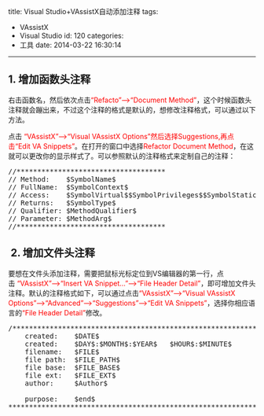 title: Visual Studio+VAssistX自动添加注释
tags:
  - VAssistX
  - Visual Studio
id: 120
categories:
  - 工具
date: 2014-03-22 16:30:14
---

## 1\. 增加函数头注释

右击函数名，然后依次点击<span style="color: #ff0000;">“Refacto”–&gt;“Document Method”</span>，这个时候函数头注释就会蹦出来，不过这个注释的格式是默认的，想修改注释格式，可以通过以下方法。

点击 <span style="color: #ff0000;">“VAssistX”–&gt;“Visual VAssistX Options”然后选择Suggestions,再点击“Edit VA Snippets”</span>。在打开的窗口中选择<span style="color: #ff0000;">Refactor Document Method</span>，在这就可以更改你的显示样式了。可以参照默认的注释格式来定制自己的注释：
<pre class="lang:c++ decode:true">//************************************
// Method:    $SymbolName$
// FullName:  $SymbolContext$
// Access:    $SymbolVirtual$$SymbolPrivileges$$SymbolStatic$
// Returns:   $SymbolType$
// Qualifier: $MethodQualifier$
// Parameter: $MethodArg$
//************************************</pre>

##  2\. 增加文件头注释

要想在文件头添加注释，需要把鼠标光标定位到VS编辑器的第一行，点击 <span style="color: #ff0000;">“VAssistX”–&gt;“Insert VA Snippet...”—&gt;“File Header Detail”</span>，即可增加文件头注释。默认的注释格式如下，可以通过点击<span style="color: #ff0000;">“VAssistX”–&gt;“Visual VAssistX Options”—&gt;“Advanced”—&gt;“Suggestions”—&gt;“Edit VA Snippets”</span>，选择你相应语言的<span style="color: #ff0000;">“File Header Detail”</span>修改。
<pre class="lang:c++ decode:true ">/********************************************************************
	created:	$DATE$
	created:	$DAY$:$MONTH$:$YEAR$   $HOUR$:$MINUTE$
	filename: 	$FILE$
	file path:	$FILE_PATH$
	file base:	$FILE_BASE$
	file ext:	$FILE_EXT$
	author:		$Author$

	purpose:	$end$
*********************************************************************/</pre>
&nbsp;

&nbsp;

&nbsp;